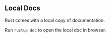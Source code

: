 ## Local Docs
Rust comes with a local copy of documentation.

Run `rustup doc` to open the local doc in browser.

